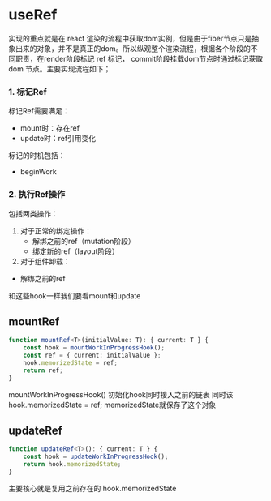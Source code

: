 # useRef

实现的重点就是在 react 渲染的流程中获取dom实例，但是由于fiber节点只是抽象出来的对象，并不是真正的dom。所以纵观整个渲染流程，根据各个阶段的不同职责，在render阶段标记 ref 标记， commit阶段挂载dom节点时通过标记获取 dom 节点。主要实现流程如下；
### 1. 标记Ref
标记Ref需要满足：

- mount时：存在ref
- update时：ref引用变化

标记的时机包括：

- beginWork
### 2. 执行Ref操作
包括两类操作：

1. 对于正常的绑定操作：
   - 解绑之前的ref（mutation阶段）
   - 绑定新的ref（layout阶段）
2. 对于组件卸载：
- 解绑之前的ref

和这些hook一样我们要看mount和update
## mountRef
```typescript
function mountRef<T>(initialValue: T): { current: T } {
    const hook = mountWorkInProgressHook();
    const ref = { current: initialValue };
    hook.memorizedState = ref;
    return ref;
}
```
mountWorkInProgressHook() 初始化hook同时接入之前的链表
同时该 hook.memorizedState = ref; memorizedState就保存了这个对象
### 
## updateRef
```typescript
function updateRef<T>(): { current: T } {
    const hook = updateWorkInProgressHook();
    return hook.memorizedState;
}
```
主要核心就是复用之前存在的 hook.memorizedState

